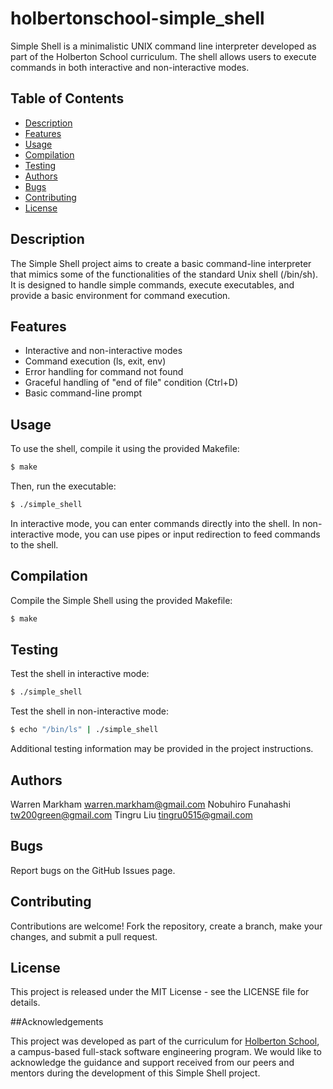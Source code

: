 # holbertonschool-simple_shell
Simple Shell is a minimalistic UNIX command line interpreter developed as part of the Holberton School curriculum. The shell allows users to execute commands in both interactive and non-interactive modes.

## Table of Contents

- [Description](#description)
- [Features](#features)
- [Usage](#usage)
- [Compilation](#compilation)
- [Testing](#testing)
- [Authors](#authors)
- [Bugs](#bugs)
- [Contributing](#contributing)
- [License](#license)

## Description

The Simple Shell project aims to create a basic command-line interpreter that mimics some of the functionalities of the standard Unix shell (/bin/sh). It is designed to handle simple commands, execute executables, and provide a basic environment for command execution.

## Features

- Interactive and non-interactive modes
- Command execution (ls, exit, env)
- Error handling for command not found
- Graceful handling of "end of file" condition (Ctrl+D)
- Basic command-line prompt

## Usage

To use the shell, compile it using the provided Makefile:

```bash
$ make
```

Then, run the executable:

```bash
$ ./simple_shell
```

In interactive mode, you can enter commands directly into the shell. In non-interactive mode, you can use pipes or input redirection to feed commands to the shell.

## Compilation

Compile the Simple Shell using the provided Makefile:

```bash
$ make
```

## Testing

Test the shell in interactive mode:

```bash
$ ./simple_shell
```

Test the shell in non-interactive mode:

```bash
$ echo "/bin/ls" | ./simple_shell
```

Additional testing information may be provided in the project instructions.

## Authors

Warren Markham warren.markham@gmail.com
Nobuhiro Funahashi tw200green@gmail.com
Tingru Liu tingru0515@gmail.com
## Bugs

Report bugs on the GitHub Issues page.

## Contributing

Contributions are welcome! Fork the repository, create a branch, make your changes, and submit a pull request.

## License

This project is released under the MIT License - see the LICENSE file for details.

##Acknowledgements

This project was developed as part of the curriculum for [Holberton School](https://www.holbertonschool.com/), a campus-based full-stack software engineering program. We would like to acknowledge the guidance and support received from our peers and mentors during the development of this Simple Shell project.
